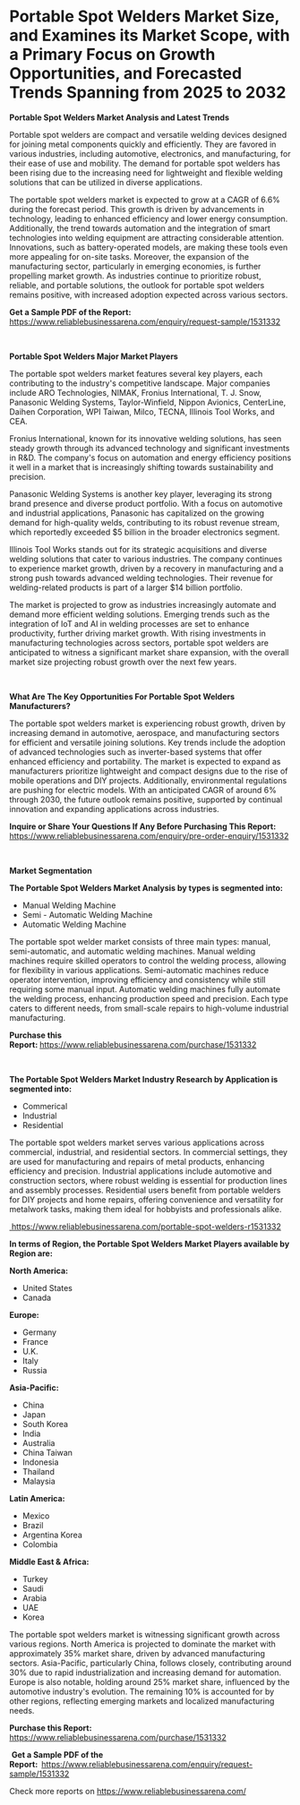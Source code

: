 <p><h1>Portable Spot Welders Market Size, and Examines its Market Scope, with a Primary Focus on Growth Opportunities, and Forecasted Trends Spanning from 2025 to 2032</h1></p><p><strong>Portable Spot Welders Market Analysis and Latest Trends</strong></p>
<p><p>Portable spot welders are compact and versatile welding devices designed for joining metal components quickly and efficiently. They are favored in various industries, including automotive, electronics, and manufacturing, for their ease of use and mobility. The demand for portable spot welders has been rising due to the increasing need for lightweight and flexible welding solutions that can be utilized in diverse applications.</p><p>The portable spot welders market is expected to grow at a CAGR of 6.6% during the forecast period. This growth is driven by advancements in technology, leading to enhanced efficiency and lower energy consumption. Additionally, the trend towards automation and the integration of smart technologies into welding equipment are attracting considerable attention. Innovations, such as battery-operated models, are making these tools even more appealing for on-site tasks. Moreover, the expansion of the manufacturing sector, particularly in emerging economies, is further propelling market growth. As industries continue to prioritize robust, reliable, and portable solutions, the outlook for portable spot welders remains positive, with increased adoption expected across various sectors.</p></p>
<p><strong>Get a Sample PDF of the Report:&nbsp;</strong> <a href="https://www.reliablebusinessarena.com/enquiry/request-sample/1531332?utm_campaign=3039&utm_medium=2&utm_source=Github&utm_content=ia&utm_term=09042025&utm_id=portable-spot-welders">https://www.reliablebusinessarena.com/enquiry/request-sample/1531332</a></p>
<p>&nbsp;</p>
<p><strong>Portable Spot Welders Major Market Players</strong></p>
<p><p>The portable spot welders market features several key players, each contributing to the industry's competitive landscape. Major companies include ARO Technologies, NIMAK, Fronius International, T. J. Snow, Panasonic Welding Systems, Taylor-Winfield, Nippon Avionics, CenterLine, Daihen Corporation, WPI Taiwan, Milco, TECNA, Illinois Tool Works, and CEA. </p><p>Fronius International, known for its innovative welding solutions, has seen steady growth through its advanced technology and significant investments in R&D. The company's focus on automation and energy efficiency positions it well in a market that is increasingly shifting towards sustainability and precision.</p><p>Panasonic Welding Systems is another key player, leveraging its strong brand presence and diverse product portfolio. With a focus on automotive and industrial applications, Panasonic has capitalized on the growing demand for high-quality welds, contributing to its robust revenue stream, which reportedly exceeded $5 billion in the broader electronics segment.</p><p>Illinois Tool Works stands out for its strategic acquisitions and diverse welding solutions that cater to various industries. The company continues to experience market growth, driven by a recovery in manufacturing and a strong push towards advanced welding technologies. Their revenue for welding-related products is part of a larger $14 billion portfolio.</p><p>The market is projected to grow as industries increasingly automate and demand more efficient welding solutions. Emerging trends such as the integration of IoT and AI in welding processes are set to enhance productivity, further driving market growth. With rising investments in manufacturing technologies across sectors, portable spot welders are anticipated to witness a significant market share expansion, with the overall market size projecting robust growth over the next few years.</p></p>
<p>&nbsp;</p>
<p><strong>What Are The Key Opportunities For Portable Spot Welders Manufacturers?</strong></p>
<p><p>The portable spot welders market is experiencing robust growth, driven by increasing demand in automotive, aerospace, and manufacturing sectors for efficient and versatile joining solutions. Key trends include the adoption of advanced technologies such as inverter-based systems that offer enhanced efficiency and portability. The market is expected to expand as manufacturers prioritize lightweight and compact designs due to the rise of mobile operations and DIY projects. Additionally, environmental regulations are pushing for electric models. With an anticipated CAGR of around 6% through 2030, the future outlook remains positive, supported by continual innovation and expanding applications across industries.</p></p>
<p><strong>Inquire or Share Your Questions If Any Before Purchasing This Report:</strong> <a href="https://www.reliablebusinessarena.com/enquiry/pre-order-enquiry/1531332?utm_campaign=3039&utm_medium=2&utm_source=Github&utm_content=ia&utm_term=09042025&utm_id=portable-spot-welders">https://www.reliablebusinessarena.com/enquiry/pre-order-enquiry/1531332</a></p>
<p>&nbsp;</p>
<p><strong>Market Segmentation</strong></p>
<p><strong>The Portable Spot Welders Market Analysis by types is segmented into:</strong></p>
<p><ul><li>Manual Welding Machine</li><li>Semi - Automatic Welding Machine</li><li>Automatic Welding Machine</li></ul></p>
<p><p>The portable spot welder market consists of three main types: manual, semi-automatic, and automatic welding machines. Manual welding machines require skilled operators to control the welding process, allowing for flexibility in various applications. Semi-automatic machines reduce operator intervention, improving efficiency and consistency while still requiring some manual input. Automatic welding machines fully automate the welding process, enhancing production speed and precision. Each type caters to different needs, from small-scale repairs to high-volume industrial manufacturing.</p></p>
<p><strong>Purchase this Report:&nbsp;</strong><a href="https://www.reliablebusinessarena.com/purchase/1531332?utm_campaign=3039&utm_medium=2&utm_source=Github&utm_content=ia&utm_term=09042025&utm_id=portable-spot-welders">https://www.reliablebusinessarena.com/purchase/1531332</a></p>
<p>&nbsp;</p>
<p><strong>The Portable Spot Welders Market Industry Research by Application is segmented into:</strong></p>
<p><ul><li>Commerical</li><li>Industrial</li><li>Residential</li></ul></p>
<p><p>The portable spot welders market serves various applications across commercial, industrial, and residential sectors. In commercial settings, they are used for manufacturing and repairs of metal products, enhancing efficiency and precision. Industrial applications include automotive and construction sectors, where robust welding is essential for production lines and assembly processes. Residential users benefit from portable welders for DIY projects and home repairs, offering convenience and versatility for metalwork tasks, making them ideal for hobbyists and professionals alike.</p></p>
<p><a href="https://www.reliablebusinessarena.com/portable-spot-welders-r1531332?utm_campaign=3039&utm_medium=2&utm_source=Github&utm_content=ia&utm_term=09042025&utm_id=portable-spot-welders">&nbsp;https://www.reliablebusinessarena.com/portable-spot-welders-r1531332</a></p>
<p><strong>In terms of Region, the Portable Spot Welders Market Players available by Region are:</strong></p>
<p>
    <p> <strong> North America: </strong>
        <ul>
            <li>United States</li>
            <li>Canada</li>
        </ul>
        </p> 
    <p> <strong> Europe: </strong>
        <ul>
            <li>Germany</li>
            <li>France</li>
            <li>U.K.</li>
            <li>Italy</li>
            <li>Russia</li>
        </ul>
        </p> 
    <p> <strong> Asia-Pacific: </strong>
        <ul>
            <li>China</li>
            <li>Japan</li>
            <li>South Korea</li>
            <li>India</li>
            <li>Australia</li>
            <li>China Taiwan</li>
            <li>Indonesia</li>
            <li>Thailand</li>
            <li>Malaysia</li>
        </ul>
        </p> 
    <p> <strong> Latin America: </strong>
        <ul>
            <li>Mexico</li>
            <li>Brazil</li>
            <li>Argentina Korea</li>
            <li>Colombia</li>
        </ul>
        </p> 
    <p> <strong> Middle East & Africa: </strong>
        <ul>
            <li>Turkey</li>
            <li>Saudi</li>
            <li>Arabia</li>
            <li>UAE</li>
            <li>Korea</li>
        </ul>
    </p>
    </p>
<p><p>The portable spot welders market is witnessing significant growth across various regions. North America is projected to dominate the market with approximately 35% market share, driven by advanced manufacturing sectors. Asia-Pacific, particularly China, follows closely, contributing around 30% due to rapid industrialization and increasing demand for automation. Europe is also notable, holding around 25% market share, influenced by the automotive industry's evolution. The remaining 10% is accounted for by other regions, reflecting emerging markets and localized manufacturing needs.</p></p>
<p><strong>Purchase this Report: </strong><a href="https://www.reliablebusinessarena.com/purchase/1531332?utm_campaign=3039&utm_medium=2&utm_source=Github&utm_content=ia&utm_term=09042025&utm_id=portable-spot-welders">https://www.reliablebusinessarena.com/purchase/1531332</a></p>
<p>&nbsp;<strong>Get a Sample PDF of the Report:&nbsp;&nbsp;</strong><a href="https://www.reliablebusinessarena.com/enquiry/request-sample/1531332?utm_campaign=3039&utm_medium=2&utm_source=Github&utm_content=ia&utm_term=09042025&utm_id=portable-spot-welders">https://www.reliablebusinessarena.com/enquiry/request-sample/1531332</a></p>
<p><strong></strong></p>
<p>Check more reports on <a href="https://www.reliablebusinessarena.com/?utm_campaign=3039&utm_medium=2&utm_source=Github&utm_content=ia&utm_term=09042025&utm_id=portable-spot-welders">https://www.reliablebusinessarena.com/</a></p>